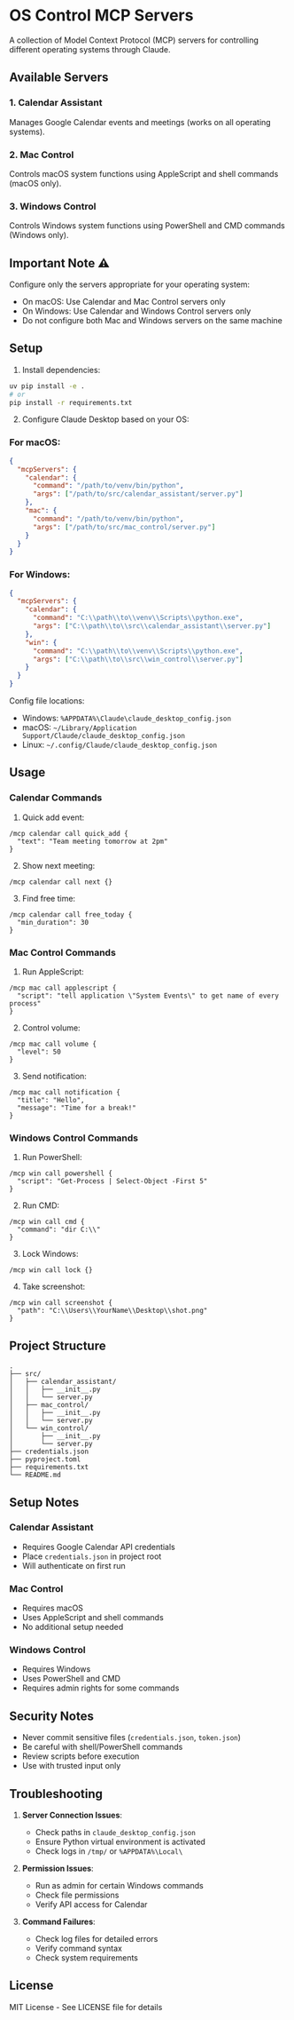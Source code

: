 # OS Control MCP Servers

A collection of Model Context Protocol (MCP) servers for controlling different operating systems through Claude.

## Available Servers

### 1. Calendar Assistant
Manages Google Calendar events and meetings (works on all operating systems).

### 2. Mac Control
Controls macOS system functions using AppleScript and shell commands (macOS only).

### 3. Windows Control
Controls Windows system functions using PowerShell and CMD commands (Windows only).

## Important Note ⚠️
Configure only the servers appropriate for your operating system:
- On macOS: Use Calendar and Mac Control servers only
- On Windows: Use Calendar and Windows Control servers only
- Do not configure both Mac and Windows servers on the same machine

## Setup

1. Install dependencies:
```bash
uv pip install -e .
# or
pip install -r requirements.txt
```

2. Configure Claude Desktop based on your OS:

### For macOS:
```json
{
  "mcpServers": {
    "calendar": {
      "command": "/path/to/venv/bin/python",
      "args": ["/path/to/src/calendar_assistant/server.py"]
    },
    "mac": {
      "command": "/path/to/venv/bin/python",
      "args": ["/path/to/src/mac_control/server.py"]
    }
  }
}
```

### For Windows:
```json
{
  "mcpServers": {
    "calendar": {
      "command": "C:\\path\\to\\venv\\Scripts\\python.exe",
      "args": ["C:\\path\\to\\src\\calendar_assistant\\server.py"]
    },
    "win": {
      "command": "C:\\path\\to\\venv\\Scripts\\python.exe",
      "args": ["C:\\path\\to\\src\\win_control\\server.py"]
    }
  }
}
```

Config file locations:
- Windows: `%APPDATA%\Claude\claude_desktop_config.json`
- macOS: `~/Library/Application Support/Claude/claude_desktop_config.json`
- Linux: `~/.config/Claude/claude_desktop_config.json`

## Usage

### Calendar Commands

1. Quick add event:
```
/mcp calendar call quick_add {
  "text": "Team meeting tomorrow at 2pm"
}
```

2. Show next meeting:
```
/mcp calendar call next {}
```

3. Find free time:
```
/mcp calendar call free_today {
  "min_duration": 30
}
```

### Mac Control Commands

1. Run AppleScript:
```
/mcp mac call applescript {
  "script": "tell application \"System Events\" to get name of every process"
}
```

2. Control volume:
```
/mcp mac call volume {
  "level": 50
}
```

3. Send notification:
```
/mcp mac call notification {
  "title": "Hello",
  "message": "Time for a break!"
}
```

### Windows Control Commands

1. Run PowerShell:
```
/mcp win call powershell {
  "script": "Get-Process | Select-Object -First 5"
}
```

2. Run CMD:
```
/mcp win call cmd {
  "command": "dir C:\\"
}
```

3. Lock Windows:
```
/mcp win call lock {}
```

4. Take screenshot:
```
/mcp win call screenshot {
  "path": "C:\\Users\\YourName\\Desktop\\shot.png"
}
```

## Project Structure

```
.
├── src/
│   ├── calendar_assistant/
│   │   ├── __init__.py
│   │   └── server.py
│   ├── mac_control/
│   │   ├── __init__.py
│   │   └── server.py
│   └── win_control/
│       ├── __init__.py
│       └── server.py
├── credentials.json
├── pyproject.toml
├── requirements.txt
└── README.md
```

## Setup Notes

### Calendar Assistant
- Requires Google Calendar API credentials
- Place `credentials.json` in project root
- Will authenticate on first run

### Mac Control
- Requires macOS
- Uses AppleScript and shell commands
- No additional setup needed

### Windows Control
- Requires Windows
- Uses PowerShell and CMD
- Requires admin rights for some commands

## Security Notes

- Never commit sensitive files (`credentials.json`, `token.json`)
- Be careful with shell/PowerShell commands
- Review scripts before execution
- Use with trusted input only

## Troubleshooting

1. **Server Connection Issues**:
   - Check paths in `claude_desktop_config.json`
   - Ensure Python virtual environment is activated
   - Check logs in `/tmp/` or `%APPDATA%\Local\`

2. **Permission Issues**:
   - Run as admin for certain Windows commands
   - Check file permissions
   - Verify API access for Calendar

3. **Command Failures**:
   - Check log files for detailed errors
   - Verify command syntax
   - Check system requirements

## License

MIT License - See LICENSE file for details 